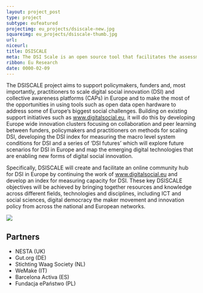 ```yaml
---
layout: project_post
type: project
subtype: eufeatured
projectimg: eu_projects/dsiscale-new.jpg
squareimg: eu_projects/dsiscale-thumb.jpg
url: 
niceurl: 
title: DSISCALE 
meta: The DSI Scale is an open source tool that facilitates the assessment of DSI projects, taking into account values like knowledge sharing, technological openness and societal impact.
ribbon: Eu Research
date: 0000-02-09
---
```

The DSISCALE project aims to support policymakers, funders and, most importantly, practitioners to scale digital social innovation (DSI) and collective awareness platforms (CAPs) in Europe and to make the most of the opportunities in using tools such as open data open hardware to address some of Europe’s biggest social challenges. Building on existing support initiatives such as www.digitalsocial.eu, it will do this by developing Europe wide innovation clusters focusing on collaboration and peer learning between funders, policymakers and practitioners on methods for scaling DSI, developing the DSI index for measuring the macro level system conditions for DSI and a series of ‘DSI futures’ which will explore future scenarios for DSI in Europe and map the emerging digital technologies that are enabling new forms of digital social innovation.

Specifically, DSISCALE will create and facilitate an online community hub for DSI in Europe by continuing the work of www.digitalsocial.eu and develop an index for measuring capacity for DSI.  These key DSISCALE objectives will be achieved by bringing together resources and knowledge across different fields, technologies and disciplines, including ICT and social sciences, digital democracy the maker movement and innovation policy from across the national and European networks.

<img src="{{site.baseurl}}{{ site.url }}/img/projects/eu_projects/dsiscale-1.png">

## Partners

* NESTA (UK)
* Gut.org (DE)
* Stichting Waag Society (NL)
* WeMake (IT)
* Barcelona Activa (ES)
* Fundacja ePaństwo (PL)